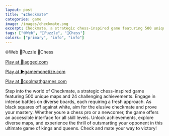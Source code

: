 ```yaml
---
layout: post
title: "♞Checkmate"
categories: game
image: /images/checkmate.png
excerpt: Checkmate, a strategic chess-inspired game featuring 500 unique maps and 24 challenging achievements.
tags: ["🌐Web", "🧩Puzzle", "🏁Chess"]
colors: ["primary", "info", "info"]
---
```


<span class="badge badge-primary">🌐Web</span>
<span class="badge badge-info">🧩Puzzle</span>
<span class="badge badge-info">🏁Chess</span>

<a href="https://lagged.com/play/6631/" class="btn btn-primary btn-lg">Play at 🎯lagged.com</a>

<a href="https://html5.gamemonetize.co/j13roxrdn6y423o4vzdjudcmapuox7em/" class="btn btn-primary btn-lg">Play at ▶️gamemonetize.com</a>

<a href="https://www.coolmathgames.com/0-checkmate" class="btn btn-primary btn-lg">Play at 🧮coolmathgames.com</a>

Step into the world of Checkmate, a strategic chess-inspired game featuring 500 unique maps and 24 challenging achievements. Engage in intense battles on diverse boards, each requiring a fresh approach. As black squares off against white, aim for the elusive checkmate and prove your mastery. Whether youre a chess pro or a newcomer, the game offers an accessible interface for all skill levels. Unlock achievements, explore diverse maps, and experience the thrill of outsmarting your opponent in this ultimate game of kings and queens. Check and mate your way to victory!
